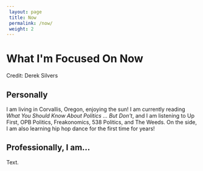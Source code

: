 ```yaml
---
 layout: page
 title: Now
 permalink: /now/
 weight: 2
---
```

 
 
 
# What I'm Focused On Now
Credit: Derek Silvers

## Personally
I am living in Corvallis, Oregon, enjoying the sun! 
I am currently reading *What You Should Know About Politics ... But Don't*,
and I am listening to Up First, OPB Politics, Freakonomics, 538 Politics, and The Weeds.
On the side, I am also learning hip hop dance for the first time for years!

## Professionally, I am...
Text.
